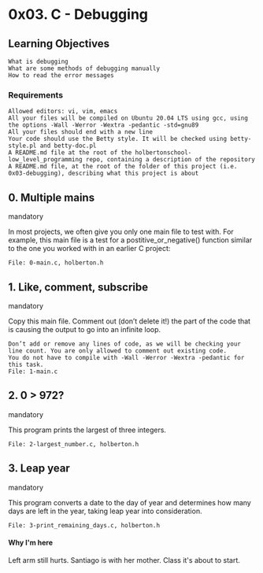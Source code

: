 # 0x03. C - Debugging
## Learning Objectives

    What is debugging
    What are some methods of debugging manually
    How to read the error messages
### Requirements

    Allowed editors: vi, vim, emacs
    All your files will be compiled on Ubuntu 20.04 LTS using gcc, using the options -Wall -Werror -Wextra -pedantic -std=gnu89
    All your files should end with a new line
    Your code should use the Betty style. It will be checked using betty-style.pl and betty-doc.pl
    A README.md file at the root of the holbertonschool-low_level_programming repo, containing a description of the repository
    A README.md file, at the root of the folder of this project (i.e. 0x03-debugging), describing what this project is about


## 0. Multiple mains
mandatory

In most projects, we often give you only one main file to test with. For example, this main file is a test for a postitive_or_negative() function similar to the one you worked with in an earlier C project:

	File: 0-main.c, holberton.h

## 1. Like, comment, subscribe
mandatory

Copy this main file. Comment out (don’t delete it!) the part of the code that is causing the output to go into an infinite loop.

    Don’t add or remove any lines of code, as we will be checking your line count. You are only allowed to comment out existing code.
    You do not have to compile with -Wall -Werror -Wextra -pedantic for this task.
	File: 1-main.c

## 2. 0 > 972?
mandatory

This program prints the largest of three integers.

	File: 2-largest_number.c, holberton.h

## 3. Leap year
mandatory

This program converts a date to the day of year and determines how many days are left in the year, taking leap year into consideration.

	File: 3-print_remaining_days.c, holberton.h

#### Why I'm here
Left arm still hurts. 
Santiago is with her mother.
Class it's about to start.
